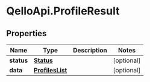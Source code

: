 # QelloApi.ProfileResult

## Properties
Name | Type | Description | Notes
------------ | ------------- | ------------- | -------------
**status** | [**Status**](Status.md) |  | [optional] 
**data** | [**ProfilesList**](ProfilesList.md) |  | [optional] 


